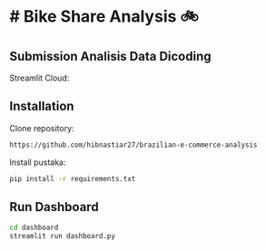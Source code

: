 # # Bike Share Analysis 🚲
## Submission Analisis Data Dicoding
Streamlit Cloud:  
## Installation

Clone repository:
```sh
https://github.com/hibnastiar27/brazilian-e-commerce-analysis
```
Install pustaka:

```sh
pip install -r requirements.txt
```
## Run Dashboard
```sh
cd dashboard
streamlit run dashboard.py
```
